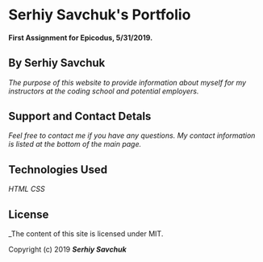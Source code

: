 # Serhiy Savchuk's Portfolio

#### First Assignment for Epicodus, 5/31/2019.

## By Serhiy Savchuk

_The purpose of this website to provide information about myself for my instructors at the coding school and potential employers._

## Support and Contact Detals
_Feel free to contact me if you have any questions. My contact information is listed at the bottom of the main page._

## Technologies Used
_HTML_
_CSS_

## License
_The content of this site is licensed under MIT.

Copyright (c) 2019 **_Serhiy Savchuk_**
